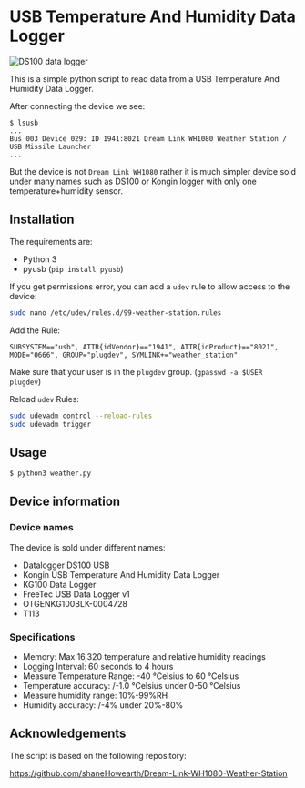 # USB Temperature And Humidity Data Logger

![DS100 data logger](https://github.com/user-attachments/assets/58afa044-f77c-4777-82ef-718dec3cf9f4)

This is a simple python script to read data from a USB Temperature And Humidity Data Logger.

After connecting the device we see:
```
$ lsusb
...
Bus 003 Device 029: ID 1941:8021 Dream Link WH1080 Weather Station / USB Missile Launcher
...
```
But the device is not `Dream Link WH1080` rather it is much simpler device sold under many names such as DS100 or Kongin logger with only one temperature+humidity sensor.

## Installation

The requirements are:

- Python 3
- pyusb (`pip install pyusb`)

If you get permissions error, you can add a `udev` rule to allow access to the device:

```bash
sudo nano /etc/udev/rules.d/99-weather-station.rules
```

Add the Rule:

```
SUBSYSTEM=="usb", ATTR{idVendor}=="1941", ATTR{idProduct}=="8021", MODE="0666", GROUP="plugdev", SYMLINK+="weather_station"
```

Make sure that your user is in the `plugdev` group. (`gpasswd -a $USER plugdev`)

Reload `udev` Rules:

```bash
sudo udevadm control --reload-rules
sudo udevadm trigger
```

## Usage

```bash
$ python3 weather.py
```

## Device information

### Device names

The device is sold under different names:
- Datalogger DS100 USB
- Kongin USB Temperature And Humidity Data Logger
- KG100 Data Logger
- FreeTec USB Data Logger v1
- OTGENKG100BLK-0004728
- T113

### Specifications

- Memory: Max 16,320 temperature and relative humidity readings
- Logging Interval: 60 seconds to 4 hours
- Measure Temperature Range: -40 °Celsius to 60 °Celsius
- Temperature accuracy: /-1.0 °Celsius under 0-50 °Celsius
- Measure humidity range: 10%-99%RH
- Humidity accuracy: /-4% under 20%-80%

## Acknowledgements

The script is based on the following repository:

https://github.com/shaneHowearth/Dream-Link-WH1080-Weather-Station
